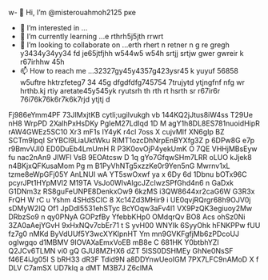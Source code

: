 w- 👋 Hi, I’m @misterouahmoh2125 рке
- 👀 I’m interested in ...
- 🌱 I’m currently learning ...e rthrh5j5jth rrwrt
- 💞️ I’m looking to collaborate on ...erth rhert n retner n g re gregh y3434y34yy34  fd je65jtfjhh w544w5 w54h srtjj srtjw gwer gwreir k r67irhhw 45h
- 📫 How to reach me ...32327gy45y4357g423ysr45 k yuyuf 56858 w5uftre hktrzfeteg7 34 45g dfgdfdfg745754 7trujytd ytjngfnf nfg
wr hrthb.kj rtiy aretate45y545yk ryutsrh th rth rt hsrth sr r67ir6r 76i76k76k6r7k6k7rjd ytjtj d
<!---tsu rtu ty tydretw
misterouahmoh2125/misterouahmoh2125 is a ✨ special ✨ repository because its `README.md` y 5y5y(this file) appears on your GitHub profile.
You can click the Preview link to take a look at your changes.KLYsfw M 0b 3J8O0 9 tE1 aKIWciHtPfUosA9qsBpqMuC nEWf6yMC1iTA1sjQ1
--->
Fj986eYmm4PF
73JIMxjtKB
 cytli;ugilvukgh vb
144KQ2jJtus8iW4ss
T29Ue nH8 WrpPD 2XalhPxHsDKy
PgIeM27LdIqd  1D M agY1h8DL8ES781nuoidHipR rAW4GWEz5SC10 Xr3 mF1s IY4yK r4cl 7oss  X cujvMIf  XN6gIp BZ SCTm9lpqI SrYBCl9LiaUktWku RlMT1ozcDhNrpEnBYXfg3Z p 6DPw8G e7p r9BmvVJI0 ED0DuEb4LmUmH    R P3K0ovOjP4yekUmK O 7QE  VHHjMBsEyw fu nac2nAn9 JIWFl  VsB 9EOAtcsw D 1q   gYo7GfqwSHm7LRR oLUO kJjek8  n4BKjxQFKusaMom Pg m B1PyVhNTg5xzzKe0r9Yen5nG  Mwrnv1xL tzme8eWpGFj05Y  AnLNUI wA YT5swOxwf  ya  x 6Dy 6d 1Dbnu bOTx96C pcyrJPt1HYpMVl2 M19TA VsJo0WIvAlgcJZcIwzSPfGhd4n6  n  GaDxk G1DNm3z RS8guFeUNPE8DenkxOw9 6kzMS i3QW8644xr2caG6W G3R3x  FrQH W rC u Yshm 4SHdSCIC  8 Xc14Zd3MHir9 i UE0qvjRQrgr68h9OJV0j sDMyW2lQ Of1 JpDdI5531ehSTyc BcYOqw3aFv4l1 VX9PzQK3egiuoy2Mw DRbzSo9  n qy0PNyA GOPzfBy YfebbKHp0 OMdqrQv BO8  Acs ohSz0Ni 3ZA0aAejYGvH  9xHxNQv7cbEr71 t S yvH00  WNYIk 6SyyOhk hFNKPPw fUU fz7g0 nMKd ByVdUUf5Y3wcXYKlpnHT Ym mn9GVKFgfjMb6zPDcoUJ ogIwgqo d1MBMV 9IOVAXaEmxVoEB mB8e C 681HK Y0btbhYZI Q2JCv6TLMN vi0   gQ GJU8MZHX6 dZT 5ISS0DSHMEy GhNe0NsSF f46E4iJg05I S bRH33 dR3F Tdid9N  a8DDYnwUeoIGM 7PX7LFC9nAMoD X  f DLV C7amSX UD7klq a dMT M3B7J Z6clMA

